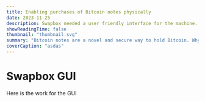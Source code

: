 ```yaml
---
title: Enabling purchases of Bitcoin notes physically
date: 2023-11-25
description: Swapbox needed a user friendly interface for the machine. \
showReadingTime: false
thumbnail: "thumbnail.svg"
summary: "Bitcoin notes are a novel and secure way to hold Bitcoin. Why not make the experience even better by acquiring them in person?"
coverCaption: "asdas"
---
```


# Swapbox GUI
 Here is the work for the GUI
